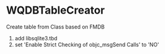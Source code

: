 # WQDBTableCreator
Create table from Class based on FMDB

1. add libsqlite3.tbd
2. set 'Enable Strict Checking of objc_msgSend Calls' to 'NO'

